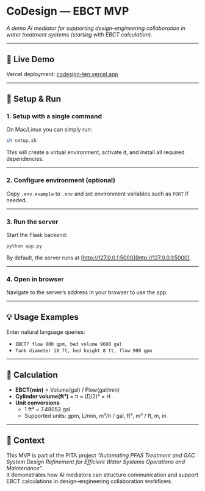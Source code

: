 # CoDesign — EBCT MVP
*A demo AI mediator for supporting design–engineering collaboration in water treatment systems (starting with EBCT calculation).*

---

## 🔗 Live Demo
Vercel deployment: [codesign-ten.vercel.app](https://codesign-ten.vercel.app)

---

## 🚀 Setup & Run

### 1. Setup with a single command
On Mac/Linux you can simply run:

```bash
sh setup.sh
```

This will create a virtual environment, activate it, and install all required dependencies.

---

### 2. Configure environment (optional)
Copy `.env.example` to `.env` and set environment variables such as `PORT` if needed.

---

### 3. Run the server
Start the Flask backend:

```bash
python app.py
```

By default, the server runs at [http://127.0.0.1:5000](http://127.0.0.1:5000).

---

### 4. Open in browser
Navigate to the server’s address in your browser to use the app.

---

## 💡 Usage Examples
Enter natural language queries:

- `EBCT? flow 800 gpm, bed volume 9600 gal`  
- `Tank diameter 10 ft, bed height 8 ft, flow 900 gpm`

---

## 📐 Calculation
- **EBCT(min)** = Volume(gal) / Flow(gal/min)  
- **Cylinder volume(ft³)** = π × (D/2)² × H  
- **Unit conversions**  
  - 1 ft³ = 7.48052 gal  
  - Supported units: gpm, L/min, m³/h / gal, ft³, m³ / ft, m, in  

---

## 🧭 Context
This MVP is part of the PITA project *“Automating PFAS Treatment and GAC System Design Refinement for Efficient Water Systems Operations and Maintenance”*.  
It demonstrates how AI mediators can structure communication and support EBCT calculations in design–engineering collaboration workflows.
